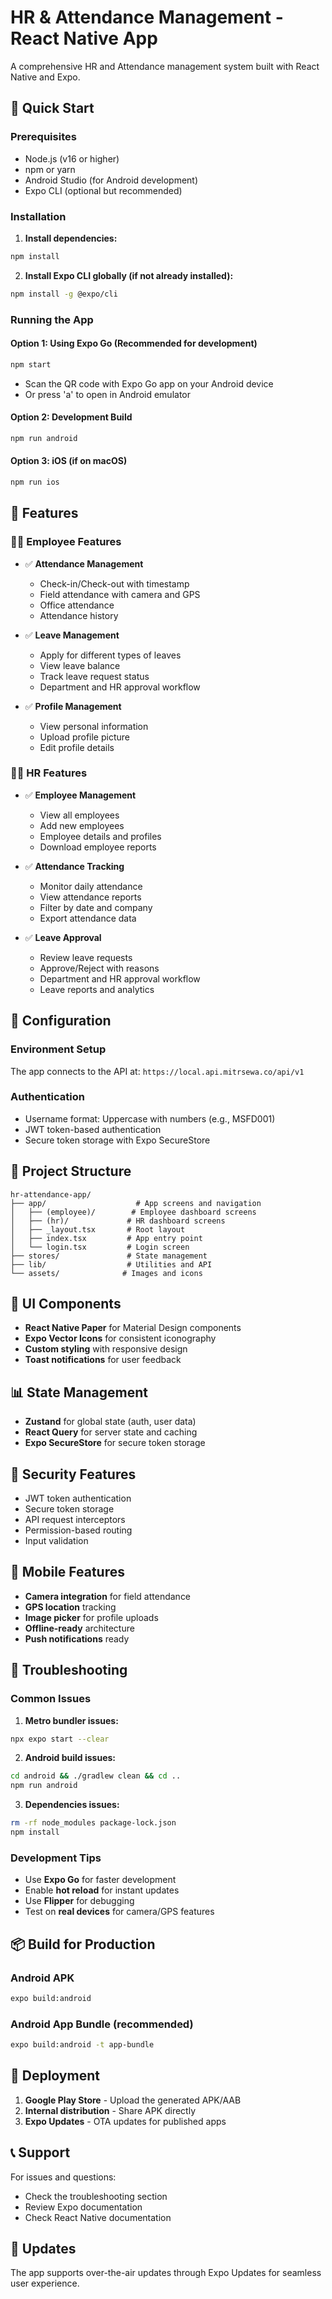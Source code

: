 # HR & Attendance Management - React Native App

A comprehensive HR and Attendance management system built with React Native and Expo.

## 🚀 Quick Start

### Prerequisites
- Node.js (v16 or higher)
- npm or yarn
- Android Studio (for Android development)
- Expo CLI (optional but recommended)

### Installation

1. **Install dependencies:**
```bash
npm install
```

2. **Install Expo CLI globally (if not already installed):**
```bash
npm install -g @expo/cli
```

### Running the App

#### Option 1: Using Expo Go (Recommended for development)
```bash
npm start
```
- Scan the QR code with Expo Go app on your Android device
- Or press 'a' to open in Android emulator

#### Option 2: Development Build
```bash
npm run android
```

#### Option 3: iOS (if on macOS)
```bash
npm run ios
```

## 📱 Features

### 👨‍💼 Employee Features
- ✅ **Attendance Management**
  - Check-in/Check-out with timestamp
  - Field attendance with camera and GPS
  - Office attendance
  - Attendance history

- ✅ **Leave Management**
  - Apply for different types of leaves
  - View leave balance
  - Track leave request status
  - Department and HR approval workflow

- ✅ **Profile Management**
  - View personal information
  - Upload profile picture
  - Edit profile details

### 👩‍💼 HR Features
- ✅ **Employee Management**
  - View all employees
  - Add new employees
  - Employee details and profiles
  - Download employee reports

- ✅ **Attendance Tracking**
  - Monitor daily attendance
  - View attendance reports
  - Filter by date and company
  - Export attendance data

- ✅ **Leave Approval**
  - Review leave requests
  - Approve/Reject with reasons
  - Department and HR approval workflow
  - Leave reports and analytics

## 🔧 Configuration

### Environment Setup
The app connects to the API at: `https://local.api.mitrsewa.co/api/v1`

### Authentication
- Username format: Uppercase with numbers (e.g., MSFD001)
- JWT token-based authentication
- Secure token storage with Expo SecureStore

## 📁 Project Structure

```
hr-attendance-app/
├── app/                    # App screens and navigation
│   ├── (employee)/        # Employee dashboard screens
│   ├── (hr)/             # HR dashboard screens
│   ├── _layout.tsx       # Root layout
│   ├── index.tsx         # App entry point
│   └── login.tsx         # Login screen
├── stores/               # State management
├── lib/                  # Utilities and API
└── assets/              # Images and icons
```

## 🎨 UI Components

- **React Native Paper** for Material Design components
- **Expo Vector Icons** for consistent iconography
- **Custom styling** with responsive design
- **Toast notifications** for user feedback

## 📊 State Management

- **Zustand** for global state (auth, user data)
- **React Query** for server state and caching
- **Expo SecureStore** for secure token storage

## 🔐 Security Features

- JWT token authentication
- Secure token storage
- API request interceptors
- Permission-based routing
- Input validation

## 📱 Mobile Features

- **Camera integration** for field attendance
- **GPS location** tracking
- **Image picker** for profile uploads
- **Offline-ready** architecture
- **Push notifications** ready

## 🐛 Troubleshooting

### Common Issues

1. **Metro bundler issues:**
```bash
npx expo start --clear
```

2. **Android build issues:**
```bash
cd android && ./gradlew clean && cd ..
npm run android
```

3. **Dependencies issues:**
```bash
rm -rf node_modules package-lock.json
npm install
```

### Development Tips

- Use **Expo Go** for faster development
- Enable **hot reload** for instant updates
- Use **Flipper** for debugging
- Test on **real devices** for camera/GPS features

## 📦 Build for Production

### Android APK
```bash
expo build:android
```

### Android App Bundle (recommended)
```bash
expo build:android -t app-bundle
```

## 🚀 Deployment

1. **Google Play Store** - Upload the generated APK/AAB
2. **Internal distribution** - Share APK directly
3. **Expo Updates** - OTA updates for published apps

## 📞 Support

For issues and questions:
- Check the troubleshooting section
- Review Expo documentation
- Check React Native documentation

## 🔄 Updates

The app supports over-the-air updates through Expo Updates for seamless user experience.